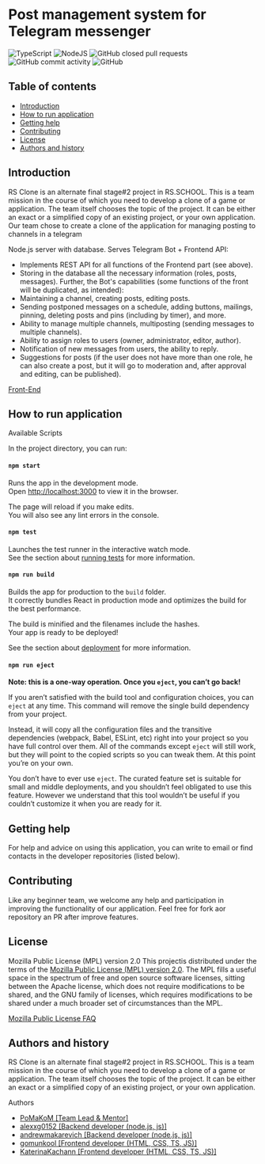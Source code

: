 # Post management system for Telegram messenger

![TypeScript](https://img.shields.io/badge/typescript-%23007ACC.svg?style=for-the-badge&logo=typescript&logoColor=white)
![NodeJS](https://img.shields.io/badge/node.js-6DA55F?style=for-the-badge&logo=node.js&logoColor=white)
![GitHub closed pull requests](https://img.shields.io/github/issues-pr-closed/PoMaKoM-RSTeam/send-to-telegram-back?style=for-the-badge)
![GitHub commit activity](https://img.shields.io/github/commit-activity/y/PoMaKoM-RSTeam/send-to-telegram-back?style=for-the-badge)
![GitHub](https://img.shields.io/github/license/PoMaKoM-RSTeam/send-to-telegram-back?style=for-the-badge)

## Table of contents

- [Introduction](#introduction)
- [How to run application](#how-to-run-application)
- [Getting help](#getting-help)
- [Contributing](#contributing)
- [License](#license)
- [Authors and history](#authors-and-history)

## Introduction

RS Clone is an alternate final stage#2 project in RS.SCHOOL. This is a team mission in the course of which you need to develop a clone of a game or application. The team itself chooses the topic of the project. It can be either an exact or a simplified copy of an existing project, or your own application.
Our team chose to create a clone of the application for managing posting to channels in a telegram

Node.js server with database. Serves Telegram Bot + Frontend API:

- Implements REST API for all functions of the Frontend part (see above).
- Storing in the database all the necessary information (roles, posts, messages).
  Further, the Bot's capabilities (some functions of the front will be duplicated, as intended):
- Maintaining a channel, creating posts, editing posts.
- Sending postponed messages on a schedule, adding buttons, mailings, pinning, deleting posts and pins (including by timer), and more.
- Ability to manage multiple channels, multiposting (sending messages to multiple channels).
- Ability to assign roles to users (owner, administrator, editor, author).
- Notification of new messages from users, the ability to reply.
- Suggestions for posts (if the user does not have more than one role, he can also create a post, but it will go to moderation and, after approval and editing, can be published).

[Front-End](https://github.com/PoMaKoM-RSTeam/send-to-telegram-front/blob/develop/README.md)

## How to run application

Available Scripts

In the project directory, you can run:

#### `npm start`

Runs the app in the development mode.\
Open [http://localhost:3000](http://localhost:3000) to view it in the browser.

The page will reload if you make edits.\
You will also see any lint errors in the console.

#### `npm test`

Launches the test runner in the interactive watch mode.\
See the section about [running tests](https://facebook.github.io/create-react-app/docs/running-tests) for more information.

#### `npm run build`

Builds the app for production to the `build` folder.\
It correctly bundles React in production mode and optimizes the build for the best performance.

The build is minified and the filenames include the hashes.\
Your app is ready to be deployed!

See the section about [deployment](https://facebook.github.io/create-react-app/docs/deployment) for more information.

#### `npm run eject`

**Note: this is a one-way operation. Once you `eject`, you can’t go back!**

If you aren’t satisfied with the build tool and configuration choices, you can `eject` at any time. This command will remove the single build dependency from your project.

Instead, it will copy all the configuration files and the transitive dependencies (webpack, Babel, ESLint, etc) right into your project so you have full control over them. All of the commands except `eject` will still work, but they will point to the copied scripts so you can tweak them. At this point you’re on your own.

You don’t have to ever use `eject`. The curated feature set is suitable for small and middle deployments, and you shouldn’t feel obligated to use this feature. However we understand that this tool wouldn’t be useful if you couldn’t customize it when you are ready for it.

## Getting help

For help and advice on using this application, you can write to email or find contacts in the developer repositories (listed below).

## Contributing

Like any beginner team, we welcome any help and participation in improving the functionality of our application. Feel free for fork aor repository an PR after improve features.

## License

Mozilla Public License (MPL) version 2.0
This projectis distributed under the terms of the [Mozilla Public License (MPL) version 2.0](https://www.mozilla.org/en-US/MPL/2.0/). The MPL fills a useful space in the spectrum of free and open source software licenses, sitting between the Apache license, which does not require modifications to be shared, and the GNU family of licenses, which requires modifications to be shared under a much broader set of circumstances than the MPL.

[Mozilla Public License FAQ](https://www.mozilla.org/en-US/MPL/2.0/FAQ/)

## Authors and history

RS Clone is an alternate final stage#2 project in RS.SCHOOL. This is a team mission in the course of which you need to develop a clone of a game or application. The team itself chooses the topic of the project. It can be either an exact or a simplified copy of an existing project, or your own application.

Authors

- [PoMaKoM [Team Lead & Mentor]](https://github.com/PoMaKoM)
- [alexxg0152 [Backend developer (node.js, js)]](https://github.com/alexxg0152)
- [andrewmakarevich [Backend developer (node.js, js)]](https://github.com/andrewmakarevich)
- [gomunkool [Frontend developer (HTML, CSS, TS, JS)]](https://github.com/gomunkool)
- [KaterinaKachann [Frontend developer (HTML, CSS, TS, JS)]](https://github.com/KaterinaKachann)
